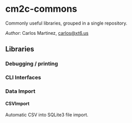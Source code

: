 # cm2c-commons
Commonly useful libraries, grouped in a single repository.

*Author*: Carlos Martinez, carlos@xt6.us

## Libraries

### Debugging / printing

### CLI Interfaces

### Data Import

#### CSVImport
Automatic CSV into SQLite3 file import.

